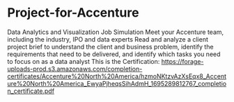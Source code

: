 # Project-for-Accenture
Data Analytics and Visualization Job Simulation
Meet your Accenture team, including the industry, IPO and data experts
Read and analyze a client project brief to understand the client and business problem, identify the requirements that need to be delivered, and identify which tasks you need to focus on as a data analyst
This is the Certification: https://forage-uploads-prod.s3.amazonaws.com/completion-certificates/Accenture%20North%20America/hzmoNKtzvAzXsEqx8_Accenture%20North%20America_EwyaPjheqsSihAdmH_1695289812767_completion_certificate.pdf 
